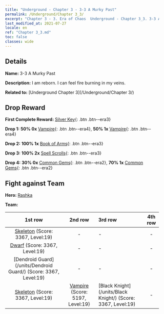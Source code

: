 ```yaml
---
title: "Underground - Chapter 3 - 3-3 A Murky Past"
permalink: /Underground/Chapter 3_3/
excerpt: "Chapter 3 - 3. Era of Chaos  Underground - Chapter 3_3. 3-3 A Murky Past"
last_modified_at: 2021-07-27
locale: en
ref: "Chapter 3_3.md"
toc: false
classes: wide
---
```


## Details

 **Name:** 3-3 A Murky Past

 **Description:** I am reborn. I can feel fire burning in my veins.

 **Related to:** [Underground Chapter 3](/Underground/Chapter 3/)

## Drop Reward

 **First Complete Reward:** [Silver Key](/Items/con_693/){: .btn .btn--era3}

 **Drop 1:** **50% 0x** [Vampire](/Items/unt_211/){: .btn .btn--era4}, **50% 1x** [Vampire](/Items/unt_211/){: .btn .btn--era4}

 **Drop 2:** **100% 1x** [Book of Arms](/Items/mat_18/){: .btn .btn--era3}

 **Drop 3:** **100% 2x** [Spell Scrolls](/Items/con_694/){: .btn .btn--era3}

 **Drop 4:** **30% 0x** [Common Gems](/Items/mat_10/){: .btn .btn--era2}, **70% 1x** [Common Gems](/Items/mat_10/){: .btn .btn--era2}


## Fight against Team
 **Hero:** [Rashka](/heroes/Rashka/)

 **Team:**


  | 1st row | 2nd row | 3rd row | 4th row |
  |:----:|:----:|:----|:----:|
  | [Skeleton](/units/Skeleton/) (Score: 3367, Level:19)  | - | - | - |
  | [Dwarf](/units/Dwarf/) (Score: 3367, Level:19)  | - | - | - |
  | [Dendroid Guard](/units/Dendroid Guard/) (Score: 3367, Level:19)  | - | - | - |
  | [Skeleton](/units/Skeleton/) (Score: 3367, Level:19)  | [Vampire](/units/Vampire/) (Score: 5197, Level:19)  | [Black Knight](/units/Black Knight/) (Score: 3367, Level:19)  | - |


